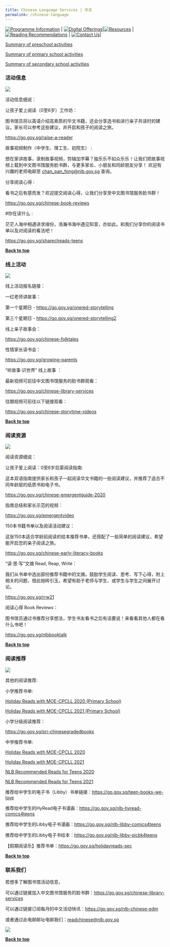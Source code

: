 ```yaml
---
title: Chinese Language Services | 华文
permalink: /chinese-language
---
```

[![Programme Information](/images/mother-tongue-services/Programme%20Information_Chinese.png)](#programme-information) | [![Digital Offerings](/images/mother-tongue-services/Digital%20Offerings_Chinese.png)](#digital-offerings)|[![Resources](/images/mother-tongue-services/Resources_Chinese.png)](#resources) | [![Reading Recommendations](/images/mother-tongue-services/Reading%20Recommendations_Chinese.png)](#reading-recommendations) | [![Contact Us](/images/mother-tongue-services/Contact%20Us_Chinese%20.png)](#contact-us)|

[Summary of preschool activities](/files/Preschool%20activities.pdf)

[Summary of primary school activities](/files/Primary%20school%20activities.pdf)

[Summary of secondary school activities](/files/Secondary%20school%20activities.pdf)


### 活动信息                                                       



![](/images/mother-tongue-services/Programme%20Information.png)

活动信息细说：

让孩子爱上阅读（0至6岁）工作坊：

图书馆员将以英语介绍高素质的华文书籍，还会分享选书和进行亲子共读时的建议。家长可以参考这些建议，并开启和孩子的阅读之旅。

https://go.gov.sg/raise-a-reader

故事视频制作（中学生、理工生、初院生） :

想在家讲故事，录制故事视频，剪辑加字幕？独乐乐不如众乐乐！让我们把故事视频上载到中文图书馆服务脸书群，与更多家长、小朋友和同龄朋友分享！
欢迎有兴趣的老师电邮至 chan_pan_fong@nlb.gov.sg 查询。

分享阅读心得 :

看书之后有感而发？欢迎提交阅读心得，让我们分享至中文图书馆服务脸书群！

https://go.gov.sg/chinese-book-reviews 

#你在读什么 :

茫茫人海中相遇讲求缘份，浩瀚书海中遇见知音，亦如此。和我们分享你的阅读书单以及对阅读的看法吧！

https://go.gov.sg/shareclreads-teens



<b><a href="#top">Back to top</a></b>

### 线上活动



![](/images/mother-tongue-services/Digital%20Offerings.png)

线上活动报名链接：

一红老师讲故事：

第一个星期日 - https://go.gov.sg/onered-storytelling

第三个星期日 -  https://go.gov.sg/onered-storytelling2

线上亲子故事会：

https://go.gov.sg/chinese-folktales 

性情家长读书会：

https://go.gov.sg/growing-parents

“听故事·识世界” 线上故事 ：

最新视频可前往中文图书馆服务的脸书群观看：

https://go.gov.sg/chinese-library-services

往期视频可前往以下链接观看：

https://go.gov.sg/chinese-storytime-videos

<b><a href="#top">Back to top</a></b>	

### 阅读资源



![](/images/mother-tongue-services/Reading%20Resources.png)

阅读资源细说：

让孩子爱上阅读：0至6岁启蒙阅读指南:

这本双语指南提供家长和孩子一起阅读华文书籍的一些阅读建议，并推荐了适合不同年龄层的纸质书和电子书。

https://go.gov.sg/chinese-emergentguide-2020

指南总结和家长示范的视频：

https://go.gov.sg/emergentvideo

150本书籍书单以及阅读活动建议：

这张150本适合学龄前阅读的绘本推荐书单，还搭配了一些简单的阅读建议，希望能开启您的亲子阅读之旅。

https://go.gov.sg/chinese-early-literacy-books

“读·思·写”文摘 Read, Reap, Write：

我们从书单中选出部份推荐书籍中的文摘，鼓励学生阅读、思考、写下心得，附上相关的问题，借此抛砖引玉，希望有助于老师与学生、或学生与学生之间展开讨论。

https://go.gov.sg/rrw21

阅读心得 Book Reviews：

图书馆员通过书推荐分享想法，学生书友看书之后有话要说！来看看其他人都在看什么书吧！

https://go.gov.sg/nlbbooktalk 


<b><a href="#top">Back to top</a></b>	

### 阅读推荐



![](/images/mother-tongue-services/Reading%20Recommendations%20(Libby%20Containers).png)

其他的阅读推荐:

小学推荐书单:

[Holiday Reads with MOE-CPCLL 2020 (Primary School)](/files/Holiday%20Reads%20with%20MOE-CPCLL%202020%20(Primary%20School).pdf)

[Holiday Reads with MOE-CPCLL 2021 (Primary School)](/files/Holiday%20Reads%20with%20MOE-CPCLL%202021%20(Primary%20School).pdf)

小学分级阅读推荐：

https://go.gov.sg/pri-chinesegradedbooks

中学推荐书单:

[Holiday Reads with MOE-CPCLL 2020](/files/Holiday%20Reads%20with%20MOE-CPCLL%202020.pdf)

[Holiday Reads with MOE-CPCLL 2021](/files/Holiday%20Reads%20with%20MOE-CPCLL%202021.pdf)

[NLB Recommended Reads for Teens 2020](/files/NLB%20Recommended%20Reads%20for%20Teens%202020.pdf)

[NLB Recommended Reads for Teens 2021](/files/NLB%20Recommended%20Reads%20for%20Teens%202021.pdf)


推荐给中学生的电子书（Libby）书单链接：https://go.gov.sg/teen-books-we-love 

推荐给中学生的HyRead电子书漫画：https://go.gov.sg/nlb-hyread-comics4teens 

推荐给中学生的Libby电子书漫画：https://go.gov.sg/nlb-libby-comics4teens 

推荐给中学生的Libby电子书绘本：https://go.gov.sg/nlb-libby-picbk4teens 

【假期阅读乐】推荐书单：https://go.gov.sg/holidayreads-sec 


<b><a href="#top">Back to top</a></b>	
	
### 联系我们

若想多了解图书馆活动信息，

可以通过链接加入中文图书馆服务的脸书群：https://go.gov.sg/chinese-library-services

可以通过链接订阅每月的中文活动快讯：https://go.gov.sg/nlb-chinese-edm

或者通过此电邮邮址电邮我们：readchinese@nlb.gov.sg


![](/images/mother-tongue-services/Contact%20Us.png)

<b><a href="#top">Back to top</a></b>